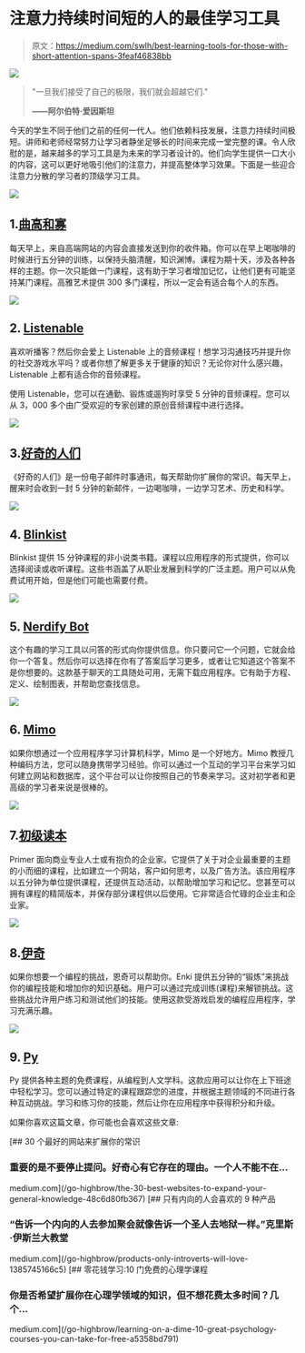 # 注意力持续时间短的人的最佳学习工具

> 原文：<https://medium.com/swlh/best-learning-tools-for-those-with-short-attention-spans-3feaf46838bb>

![](img/fb16d3effe62ffbf35615903f1c02256.png)

> "一旦我们接受了自己的极限，我们就会超越它们."
> 
> **——阿尔伯特·爱因斯坦**

今天的学生不同于他们之前的任何一代人。他们依赖科技发展，注意力持续时间极短。讲师和老师经常努力让学习者静坐足够长的时间来完成一堂完整的课。令人欣慰的是，越来越多的学习工具是为未来的学习者设计的。他们向学生提供一口大小的内容，这可以更好地吸引他们的注意力，并提高整体学习效果。下面是一些迎合注意力分散的学习者的顶级学习工具。

![](img/7c2749326ac9b16830ee27dd12d58ede.png)

## 1.[曲高和寡](http://gohighbrow.com/)

每天早上，来自高端网站的内容会直接发送到你的收件箱。你可以在早上喝咖啡的时候进行五分钟的训练，以保持头脑清醒，知识渊博。课程为期十天，涉及各种各样的主题。你一次只能做一门课程，这有助于学习者增加记忆，让他们更有可能坚持某门课程。高雅艺术提供 300 多门课程，所以一定会有适合每个人的东西。

![](img/df4494c2657891e7b9fa7c4e86c69ed5.png)

## 2. [Listenable](https://listenable.io/?utm_source=medium&utm_medium=article&utm_campaign=medium_article)

喜欢听播客？然后你会爱上 Listenable 上的音频课程！想学习沟通技巧并提升你的社交游戏水平吗？或者你想了解更多关于健康的知识？无论你对什么感兴趣，Listenable 上都有适合你的音频课程。

使用 Listenable，您可以在通勤、锻炼或遛狗时享受 5 分钟的音频课程。您可以从 3，000 多个由广受欢迎的专家创建的原创音频课程中进行选择。

![](img/733bd99278e4ecbd3044dba610f8dafc.png)

## 3.[好奇的人们](https://curiouspeoples.com/)

《好奇的人们》是一份电子邮件时事通讯，每天帮助你扩展你的常识。每天早上，醒来时会收到一封 5 分钟的新邮件，一边喝咖啡，一边学习艺术、历史和科学。

![](img/2a5671b892c93bb311899c1e6257aba8.png)

## 4. [Blinkist](https://www.blinkist.com/)

Blinkist 提供 15 分钟课程的非小说类书籍。课程以应用程序的形式提供，你可以选择阅读或收听课程。这些书涵盖了从职业发展到科学的广泛主题。用户可以从免费试用开始，但是他们可能也需要付费。

![](img/10654c2f68e6d8a00c0ae37df951d4cf.png)

## 5. [Nerdify Bot](https://bot.gonerdify.com/)

这个有趣的学习工具以问答的形式向你提供信息。你只要问它一个问题，它就会给你一个答复。然后你可以选择在你有了答案后学习更多，或者让它知道这个答案不是你想要的。这款基于聊天的工具随处可用，无需下载应用程序。它有助于方程、定义、绘制图表，并帮助您查找信息。

![](img/7f65440f1e5a0c2e0d78b9f05f5b678f.png)

## 6. [Mimo](https://getmimo.com)

如果你想通过一个应用程序学习计算机科学，Mimo 是一个好地方。Mimo 教授几种编码方法，您可以随身携带学习经验。你可以通过一个互动的学习平台来学习如何建立网站和数据库，这个平台可以让你按照自己的节奏来学习。这对初学者和更高级的学习者来说是很棒的。

![](img/3729c54ca7a42bf25015ad10e8059e57.png)

## 7.[初级读本](https://www.yourprimer.com/)

Primer 面向商业专业人士或有抱负的企业家。它提供了关于对企业最重要的主题的小而细的课程，比如建立一个网站，客户如何思考，以及广告方法。该应用程序以五分钟为单位提供课程，还提供互动活动，以帮助增加学习和记忆。您甚至可以拥有课程的精简版本，并保存部分课程供以后使用。它非常适合忙碌的企业主和企业家。

![](img/08cb7cc530d6b20cf109f900a8a8e63b.png)

## 8.[伊奇](https://enki.com/)

如果你想要一个编程的挑战，恩奇可以帮助你。Enki 提供五分钟的“锻炼”来挑战你的编程技能和增加你的知识基础。用户可以通过完成训练(课程)来解锁挑战。这些挑战允许用户练习和测试他们的技能。使用这款受游戏启发的编程应用程序，学习充满乐趣。

![](img/7925c691d4cbf83c6808bc985f128a84.png)

## 9. [Py](http://www.py-app.com/)

Py 提供各种主题的免费课程，从编程到人文学科。这款应用可以让你在上下班途中轻松学习。您可以通过特定的课程跟踪您的进度，并根据主题领域的不同进行各种互动挑战。学习和练习你的技能，然后让你在应用程序中获得积分和升级。

如果你喜欢这篇文章，你可能也会喜欢这些文章:

[](/go-highbrow/the-30-best-websites-to-expand-your-general-knowledge-48c6d80fb367) [## 30 个最好的网站来扩展你的常识

### 重要的是不要停止提问。好奇心有它存在的理由。一个人不能不在…

medium.com](/go-highbrow/the-30-best-websites-to-expand-your-general-knowledge-48c6d80fb367) [](/go-highbrow/products-only-introverts-will-love-1385745166c5) [## 只有内向的人会喜欢的 9 种产品

### “告诉一个内向的人去参加聚会就像告诉一个圣人去地狱一样。”克里斯·伊斯兰大教堂

medium.com](/go-highbrow/products-only-introverts-will-love-1385745166c5) [](/go-highbrow/learning-on-a-dime-10-great-psychology-courses-you-can-take-for-free-a5358bd791) [## 零花钱学习:10 门免费的心理学课程

### 你是否希望扩展你在心理学领域的知识，但不想花费太多时间？几个…

medium.com](/go-highbrow/learning-on-a-dime-10-great-psychology-courses-you-can-take-for-free-a5358bd791)